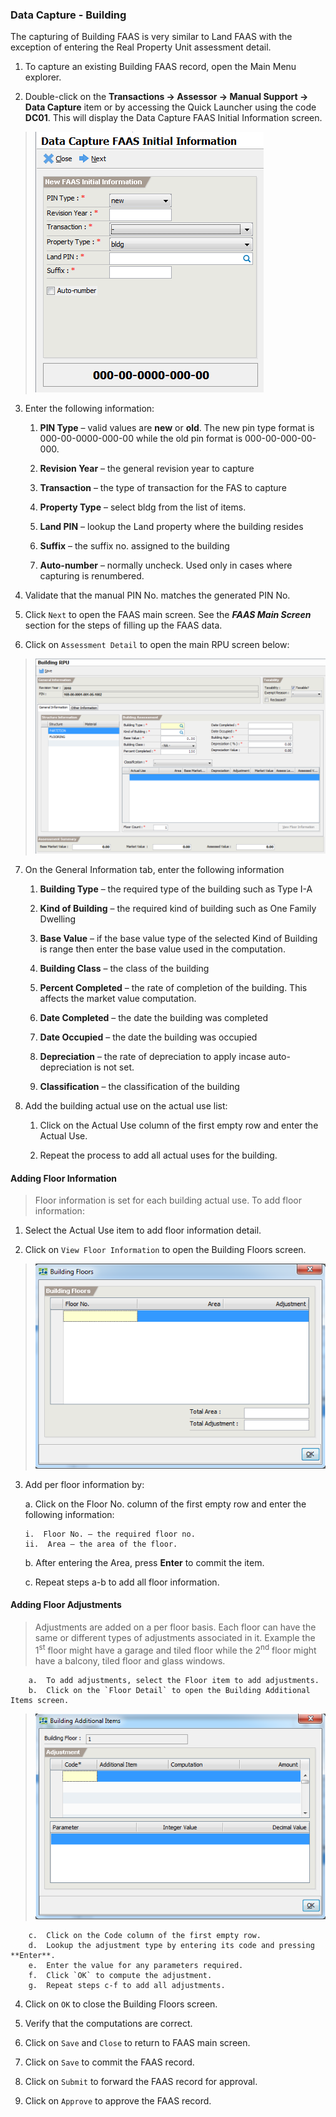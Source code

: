 ### Data Capture - Building

The capturing of Building FAAS is very similar to Land FAAS with the
exception of entering the Real Property Unit assessment detail.

1.  To capture an existing Building FAAS record, open the Main Menu
    explorer.

2.  Double-click on the **Transactions -&gt; Assessor -&gt; Manual
    Support -&gt; Data Capture** item or by accessing the Quick Launcher
    using the code **DC01**. This will display the Data Capture FAAS
    Initial Information screen.

> ![image|512x397,100%](images\image193.png)
<!-- > <img src="images\image193.png" style="width:2.28097in;height:2.60592in" /> -->

3.  Enter the following information:

    1.  **PIN Type** – valid values are **new** or **old**. The new pin
        type format is 000-00-0000-000-00 while the old pin format is
        000-00-000-00-000.

    2.  **Revision Year** – the general revision year to capture

    3.  **Transaction** – the type of transaction for the FAS to capture

    4.  **Property Type** – select bldg from the list of items.

    5.  **Land PIN** – lookup the Land property where the building
        resides

    6.  **Suffix** – the suffix no. assigned to the building

    7.  **Auto-number** – normally uncheck. Used only in cases where
        capturing is renumbered.

4.  Validate that the manual PIN No. matches the generated PIN No.

5.  Click `Next` to open the FAAS main screen. See the ***FAAS Main
    Screen*** section for the steps of filling up the FAAS data.

6.  Click on `Assessment Detail` to open the main RPU screen below:

> ![image|512x397,100%](images\image194.png)
<!-- > <img src="images\image194.png" style="width:5.10353in;height:3.42756in" /> -->

7.  On the General Information tab, enter the following information

    1.  **Building Type** – the required type of the building such as
        Type I-A

    2.  **Kind of Building** – the required kind of building such as One
        Family Dwelling

    3.  **Base Value** – if the base value type of the selected Kind of
        Building is range then enter the base value used in the
        computation.

    4.  **Building Class** – the class of the building

    5.  **Percent Completed** – the rate of completion of the building.
        This affects the market value computation.

    6.  **Date Completed** – the date the building was completed

    7.  **Date Occupied** – the date the building was occupied

    8.  **Depreciation** – the rate of depreciation to apply incase
        auto-depreciation is not set.

    9.  **Classification** – the classification of the building

8.  Add the building actual use on the actual use list:

    1.  Click on the Actual Use column of the first empty row and enter
        the Actual Use.

    2.  Repeat the process to add all actual uses for the building.

#### Adding Floor Information

> Floor information is set for each building actual use. To add floor
> information:

1.  Select the Actual Use item to add floor information detail.

2.  Click on `View Floor Information` to open the Building Floors
    screen.

> ![image|512x397,100%](images\image195.png)
<!-- > <img src="images\image195.png" style="width:3.33797in;height:2.35658in" /> -->

3.  Add per floor information by:

    a.  Click on the Floor No. column of the first empty row and enter
        the following information:

        i.  Floor No. – the required floor no.
        ii.  Area – the area of the floor.

    b.  After entering the Area, press **Enter** to commit the item.

    c.  Repeat steps a-b to add all floor information.

#### Adding Floor Adjustments

> Adjustments are added on a per floor basis. Each floor can have the
> same or different types of adjustments associated in it. Example the
> 1<sup>st</sup> floor might have a garage and tiled floor while the
> 2<sup>nd</sup> floor might have a balcony, tiled floor and glass
> windows.

        a.  To add adjustments, select the Floor item to add adjustments.
        b.  Click on the `Floor Detail` to open the Building Additional Items screen.

> ![image|512x397,100%](images\image196.png)
<!-- > <img src="images\image196.png" style="width:3.48799in;height:2.47535in" /> -->

        c.  Click on the Code column of the first empty row.
        d.  Lookup the adjustment type by entering its code and pressing **Enter**.
        e.  Enter the value for any parameters required.
        f.  Click `OK` to compute the adjustment.
        g.  Repeat steps c-f to add all adjustments.

<!-- -->


4.  Click on `OK` to close the Building Floors screen.

5.  Verify that the computations are correct.

6.  Click on `Save` and `Close` to return to FAAS main screen.

7.  Click on `Save` to commit the FAAS record.

8.  Click on `Submit` to forward the FAAS record for approval.

9.  Click on `Approve` to approve the FAAS record.